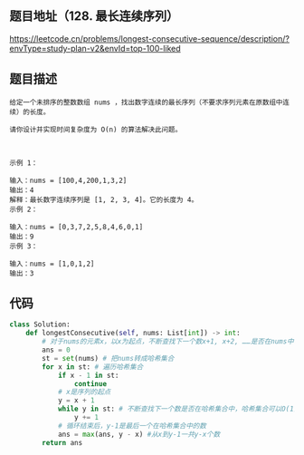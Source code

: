 ## 题目地址（128. 最长连续序列）

https://leetcode.cn/problems/longest-consecutive-sequence/description/?envType=study-plan-v2&envId=top-100-liked

## 题目描述

```
给定一个未排序的整数数组 nums ，找出数字连续的最长序列（不要求序列元素在原数组中连续）的长度。

请你设计并实现时间复杂度为 O(n) 的算法解决此问题。

 

示例 1：

输入：nums = [100,4,200,1,3,2]
输出：4
解释：最长数字连续序列是 [1, 2, 3, 4]。它的长度为 4。
示例 2：

输入：nums = [0,3,7,2,5,8,4,6,0,1]
输出：9
示例 3：

输入：nums = [1,0,1,2]
输出：3
```


## 代码

```python
class Solution:
    def longestConsecutive(self, nums: List[int]) -> int:
        # 对于nums的元素x，以x为起点，不断查找下一个数x+1, x+2, ……是否在nums中，并统计序列的长度
        ans = 0
        st = set(nums) # 把nums转成哈希集合
        for x in st: # 遍历哈希集合
            if x - 1 in st:
                continue
            # x是序列的起点
            y = x + 1
            while y in st: # 不断查找下一个数是否在哈希集合中，哈希集合可以O(1)判断数字是否在nums中
                y += 1
            # 循环结束后，y-1是最后一个在哈希集合中的数
            ans = max(ans, y - x) #从x到y-1一共y-x个数
        return ans
```
